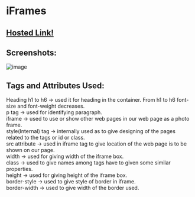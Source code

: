 # iFrames

## [Hosted Link!](https://hsc92180.github.io/Geekster_Assignment/Tribute%20Page/index.html)

## Screenshots:

![image](https://github.com/hsc92180/Geekster_Assignment/assets/68774484/be97a157-e0f4-4719-bfbd-5c0f79144598)

## Tags and Attributes Used:

Heading h1 to h6 -> used it for heading in the container. From h1 to h6 font-size and font-weight decreases.<br>
p tag -> used for identifying paragraph.<br>
iframe -> used to use or show other web pages in our web page as a photo frame. <br>
style(Internal) tag -> internally used as to give designing of the pages related to the tags or id or class. <br>
src attribute -> used in iframe tag to give location of the web page is to be shown on our page. <br>
width -> used for giving width of the iframe box. <br>
class -> used to give names among tags have to given some similar properties. <br>
height -> used for giving height of the iframe box. <br>
border-style -> used to give style of border in iframe. <br>
border-width -> used to give width of the border used.